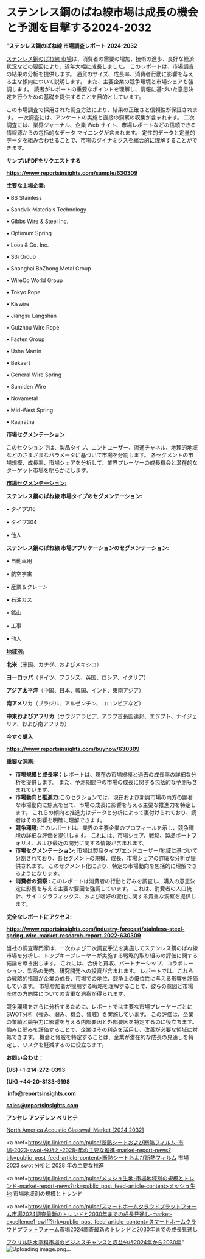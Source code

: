 # ステンレス鋼のばね線市場は成長の機会と予測を目撃する2024-2032

"<strong>ステンレス鋼のばね線 市場調査レポート 2024-2032</strong>

<a href=https://www.reportsinsights.com/sample/630309>ステンレス鋼のばね線 市場</a>は、消費者の需要の増加、技術の進歩、良好な経済状況などの要因により、近年大幅に成長しました。 このレポートは、市場調査の結果の分析を提供します。 通貨のサイズ、成長率、消費者行動に影響を与える主な傾向について説明します。 また、主要企業の競争環境と市場シェアも強調します。 読者がレポートの重要なポイントを理解し、情報に基づいた意思決定を行うための基礎を提供することを目的としています。

この市場調査で採用された調査方法により、結果の正確さと信頼性が保証されます。 一次調査には、アンケートの実施と直接の洞察の収集が含まれます。 二次調査には、業界ジャーナル、企業 Web サイト、市場レポートなどの信頼できる情報源からの包括的なデータ マイニングが含まれます。 定性的データと定量的データを組み合わせることで、市場のダイナミクスを総合的に理解することができます。

<strong><b>サンプルPDFをリクエストする</b></strong>

<a href=https://www.reportsinsights.com/sample/630309><strong><u>https://www.reportsinsights.com/sample/630309</u></strong></a>

<strong>主要な上場企業:</strong>

• BS Stainless

• Sandvik Materials Technology

• Gibbs Wire & Steel Inc.

• Optimum Spring

• Loos & Co. Inc.

• S3i Group

• Shanghai BoZhong Metal Group

• WireCo World Group

• Tokyo Rope

• Kiswire

• Jiangsu Langshan

• Guizhou Wire Rope

• Fasten Group

• Usha Martin

• Bekaert

• General Wire Spring

• Sumiden Wire

• Novametal

• Mid-West Spring

• Raajratna

<strong>市場セグメンテーション</strong>

このセクションでは、製品タイプ、エンドユーザー、流通チャネル、地理的地域などのさまざまなパラメータに基づいて市場を分割します。 各セグメントの市場規模、成長率、市場シェアを分析して、業界プレーヤーの成長機会と潜在的なターゲット市場を明らかにします。

<strong><u>市場セグメンテーション</u></strong><strong><u>:</u></strong>

<strong>ステンレス鋼のばね線 市場タイプのセグメンテーション:</strong>

• タイプ316

• タイプ304

• 他人

<strong>ステンレス鋼のばね線 市場アプリケーションのセグメンテーション:</strong>

• 自動車用

• 航空宇宙

• 産業＆クレーン

• 石油ガス

• 鉱山

• 工事

• 他人

<strong><u>地域別</u></strong><strong><u>:</u></strong>

<strong>北米</strong>（米国、カナダ、およびメキシコ）

<strong>ヨーロッパ</strong>（ドイツ、フランス、英国、ロシア、イタリア）

<strong>アジア太平洋</strong>（中国、日本、韓国、インド、東南アジア）

<strong>南アメリカ</strong>（ブラジル、アルゼンチン、コロンビアなど）

<strong>中東およびアフリカ</strong>（サウジアラビア、アラブ首長国連邦、エジプト、ナイジェリア、および南アフリカ）

<strong>今すぐ購入</strong>

<a href=https://www.reportsinsights.com/buynow/630309><strong><u>https://www.reportsinsights.com/buynow/630309</u></strong></a>

<strong>重要な洞察:</strong>
<ul>
  <li><strong>市場規模と成長率：</strong>レポートは、現在の市場規模と過去の成長率の詳細な分析を提供します。 また、予測期間中の市場の成長に関する包括的な予測も含まれています。</li>
  <li><strong>市場動向と推進力:</strong>このセクションでは、現在および新興市場の両方の顕著な市場動向に焦点を当て、市場の成長に影響を与える主要な推進力を特定します。 これらの傾向と推進力はデータと分析によって裏付けられており、読者はその影響を明確に理解できます。</li>
  <li><strong>競争環境</strong>: このレポートは、業界の主要企業のプロフィールを示し、競争環境の詳細な評価を提供します。 これには、市場シェア、戦略、製品ポートフォリオ、および最近の開発に関する情報が含まれます。</li>
  <li><strong>市場セグメンテーション: </strong>市場は製品タイプ/エンドユーザー/地域に基づいて分割されており、各セグメントの規模、成長、市場シェアの詳細な分析が提供されます。 このセグメント化により、特定の市場動向を包括的に理解できるようになります。</li>
  <li><strong>消費者の洞察 : </strong>このレポートは消費者の行動と好みを調査し、購入の意思決定に影響を与える主要な要因を強調しています。 これは、消費者の人口統計、サイコグラフィックス、および嗜好の変化に関する貴重な洞察を提供します。</li>
</ul>
<strong>完全なレポートにアクセス:</strong>

<a href=https://www.reportsinsights.com/industry-forecast/stainless-steel-spring-wire-market-research-report-2022-630309><strong><u><b>https://www.reportsinsights.com/industry-forecast/stainless-steel-spring-wire-market-research-report-2022-630309</b></u></strong></a>

当社の調査専門家は、一次および二次調査手法を実施してステンレス鋼のばね線市場を分析し、トップキープレーヤーが実施する戦略的取り組みの評価に関する結論を導き出します。 これには、合併と買収、パートナーシップ、コラボレーション、製品の発売、研究開発への投資が含まれます。 レポートでは、これらの戦略的措置が企業の成長、市場での地位、競争上の優位性に与える影響を評価しています。 市場参加者が採用する戦略を理解することで、彼らの意図と市場全体の方向性についての貴重な洞察が得られます。

競争環境をさらに分析するために、レポートでは主要な市場プレーヤーごとにSWOT分析（強み、弱み、機会、脅威）を実施しています。 この評価は、企業の業績と競争力に影響を与える内部要因と外部要因を特定するのに役立ちます。 強みと弱みを評価することで、企業はその利点を活用し、改善が必要な領域に対処できます。 機会と脅威を特定することは、企業が潜在的な成長の見通しを特定し、リスクを軽減するのに役立ちます。

<strong>お問い合わせ：</strong>

<strong>(US) +1-214-272-0393</strong>

<strong>(UK) +44-20-8133-9198</strong>

<strong> </strong><a href=info@reportsinsights.com><strong><u>info@reportsinsights.com</u></strong></a>

<a href=sales@reportsinsights.com><strong><u>sales@reportsinsights.com</u></strong></a>

<strong>アンセレ アンデレン ベリヒテ</strong>

<a href=https://www.linkedin.com/pulse/north-america-acoustic-glasswall-market-emerging-research-l5ete/>North America Acoustic Glasswall Market [2024 2032]</a>

<a href=https://jp.linkedin.com/pulse/断熱シートおよび断熱フィルム-市場-2023-swot-分析と-2028-年の主要な推進-market-report-news?trk=public_post_feed-article-content>断熱シートおよび断熱フィルム 市場 2023 swot 分析と 2028 年の主要な推進</a>

<a href=https://jp.linkedin.com/pulse/メッシュ生地-市場地域別の規模とトレンド-market-report-news?trk=public_post_feed-article-content>メッシュ生地 市場地域別の規模とトレンド</a>

<a href=https://jp.linkedin.com/pulse/スマートホームクラウドプラットフォーム市場2024調査最新のトレンドと2030年までの成長見通し-market-excellence1-ewlff?trk=public_post_feed-article-content>スマートホームクラウドプラットフォーム市場2024調査最新のトレンドと2030年までの成長見通し</a>

<a href=https://www.linkedin.com/pulse/アクリル防水塗料市場のビジネスチャンスと収益分析2024年から2030年-tribunal-analytics-360-bweff/>アクリル防水塗料市場のビジネスチャンスと収益分析2024年から2030年</a>"
![Uploading image.png…]()

